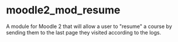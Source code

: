 moodle2_mod_resume
==================

A module for Moodle 2 that will allow a user to "resume" a course by sending them to the last page they visited according to the logs.